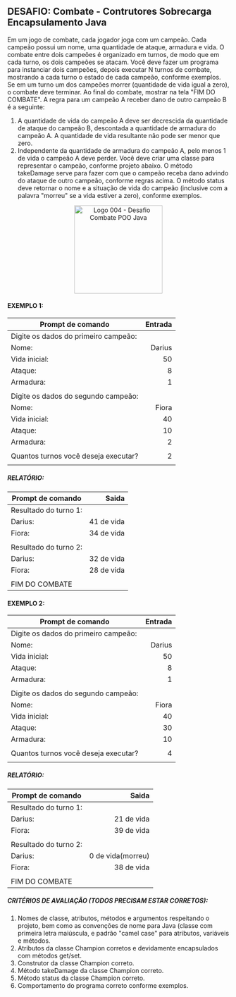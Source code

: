 ## DESAFIO: Combate - Contrutores Sobrecarga Encapsulamento Java

Em um jogo de combate, cada jogador joga com um campeão. Cada campeão possui um nome, uma quantidade de ataque, armadura e vida.
O combate entre dois campeões é organizado em turnos, de modo que em cada turno, os dois campeões se atacam.
Você deve fazer um programa para instanciar dois campeões, depois executar N turnos de combate, mostrando a cada turno o estado de cada campeão, conforme exemplos. Se em um turno um dos campeões morrer (quantidade de vida igual a zero), o combate deve terminar. Ao final do combate, mostrar na tela "FIM DO COMBATE".
A regra para um campeão A receber dano de outro campeão B é a seguinte:

1. A quantidade de vida do campeão A deve ser decrescida da quantidade de ataque do campeão B, descontada a quantidade de armadura do campeão A. A quantidade de vida resultante não pode ser menor que zero.
2. Independente da quantidade de armadura do campeão A, pelo menos 1 de vida o campeão A deve perder.
   Você deve criar uma classe para representar o campeão, conforme projeto abaixo.
   O método takeDamage serve para fazer com que o campeão receba dano advindo do ataque de outro campeão, conforme regras acima.
   O método status deve retornar o nome e a situação de vida do campeão (inclusive com a palavra "morreu" se a vida estiver a zero), conforme exemplos.

<div align="center">
<img alt="Logo 004 - Desafio Combate POO Java" title="Logo 004 - Desafio Combate POO Java" width="200px" src="">
</div>

#### EXEMPLO 1:

| Prompt de comando                    | Entrada |
| ------------------------------------ | ------: |
| Digite os dados do primeiro campeão: |         |
| Nome:                                |  Darius |
| Vida inicial:                        |      50 |
| Ataque:                              |       8 |
| Armadura:                            |       1 |
|                                      |         |
| Digite os dados do segundo campeão:  |         |
| Nome:                                |   Fiora |
| Vida inicial:                        |      40 |
| Ataque:                              |      10 |
| Armadura:                            |       2 |
|                                      |         |
| Quantos turnos você deseja executar? |       2 |
|                                      |         |

##### RELATÓRIO:

| Prompt de comando     |      Saida |
| --------------------- | ---------: |
| Resultado do turno 1: |            |
| Darius:               | 41 de vida |
| Fiora:                | 34 de vida |
|                       |            |
| Resultado do turno 2: |            |
| Darius:               | 32 de vida |
| Fiora:                | 28 de vida |
|                       |            |
| FIM DO COMBATE        |            |

#### EXEMPLO 2:

| Prompt de comando                    | Entrada |
| ------------------------------------ | ------: |
| Digite os dados do primeiro campeão: |         |
| Nome:                                |  Darius |
| Vida inicial:                        |      50 |
| Ataque:                              |       8 |
| Armadura:                            |       1 |
|                                      |         |
| Digite os dados do segundo campeão:  |         |
| Nome:                                |   Fiora |
| Vida inicial:                        |      40 |
| Ataque:                              |      30 |
| Armadura:                            |      10 |
|                                      |         |
| Quantos turnos você deseja executar? |       4 |
|                                      |         |

##### RELATÓRIO:

| Prompt de comando     |             Saida |
| --------------------- | ----------------: |
| Resultado do turno 1: |                   |
| Darius:               |        21 de vida |
| Fiora:                |        39 de vida |
|                       |                   |
| Resultado do turno 2: |                   |
| Darius:               | 0 de vida(morreu) |
| Fiora:                |        38 de vida |
|                       |                   |
| FIM DO COMBATE        |                   |

##### CRITÉRIOS DE AVALIAÇÃO (TODOS PRECISAM ESTAR CORRETOS):

1. Nomes de classe, atributos, métodos e argumentos respeitando o projeto, bem como as convenções de nome para Java (classe com primeira letra maiúscula, e padrão "camel case" para atributos, variáveis e métodos.
2. Atributos da classe Champion corretos e devidamente encapsulados com métodos get/set.
3. Construtor da classe Champion correto.
4. Método takeDamage da classe Champion correto.
5. Método status da classe Champion correto.
6. Comportamento do programa correto conforme exemplos.
